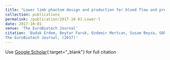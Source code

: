 ```yaml
---
title: "Lower limb phantom design and production for blood flow and pressure tests"
collection: publications
permalink: /publication/2017-10-01-Lower-l
date: 2017-10-01
venue: 'The EuroBiotech Journal'
citation: 'Budak Erdem, Beytar Faruk, Ozdemir Mertcan, Susam Beyza, GOker Meric, unlu Aytekin, Erogul Osman, "Lower limb phantom design and production for blood flow and pressure tests"
The EuroBiotech Journal, (2017)'
---
```

Use [Google Scholar](https://scholar.google.com/scholar?q=Lower+limb+phantom+design+and+production+for+blood+flow+and+pressure+tests){:target="_blank"} for full citation
